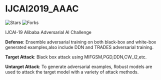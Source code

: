 # IJCAI2019_AAAC
![Stars](https://img.shields.io/github/stars/yfreedomliTHU/IJCAI2019_AAAC)
![Forks](https://img.shields.io/github/forks/yfreedomliTHU/IJCAI2019_AAAC)

IJCAI-19 Alibaba Adversarial AI Challenge

**Defense**: Ensemble adversarial training on both black-box and white-box generated examples,also include DDN and TRADES adversarial training.

**Target Attack**: Black box attack using MIFGSM,PGD,DDN,CW_l2,etc.

**Untarget Attack**: To generate adversarial examples, Robust models are used to attack the target model with a variety of attack methods.

